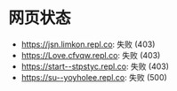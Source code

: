 # 网页状态
- https://jsn.limkon.repl.co: 失败 (403)
- https://Love.cfvqw.repl.co: 失败 (403)
- https://start--stpstyc.repl.co: 失败 (403)
- https://su--yoyholee.repl.co: 失败 (500)
